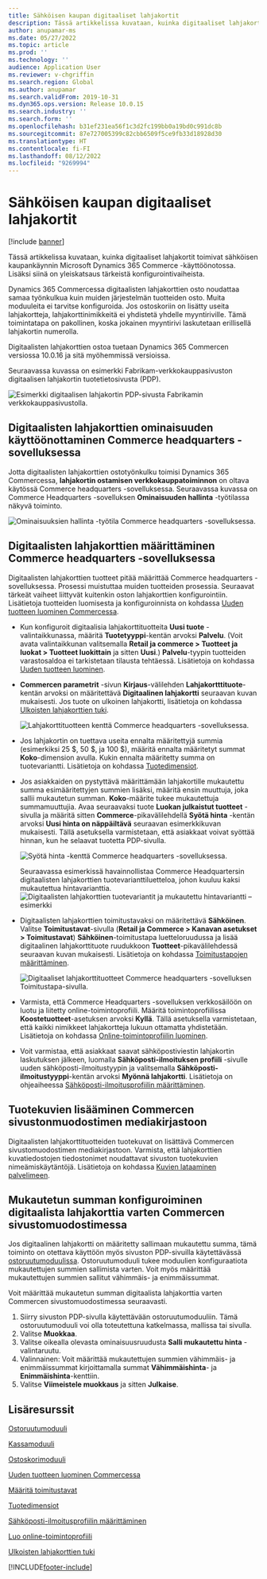 ```yaml
---
title: Sähköisen kaupan digitaaliset lahjakortit
description: Tässä artikkelissa kuvataan, kuinka digitaaliset lahjakortit toimivat sähköisen kaupankäynnin Microsoft Dynamics 365 Commerce -käyttöönotossa. Lisäksi siinä on yleiskatsaus tärkeistä konfigurointivaiheista.
author: anupamar-ms
ms.date: 05/27/2022
ms.topic: article
ms.prod: ''
ms.technology: ''
audience: Application User
ms.reviewer: v-chgriffin
ms.search.region: Global
ms.author: anupamar
ms.search.validFrom: 2019-10-31
ms.dyn365.ops.version: Release 10.0.15
ms.search.industry: ''
ms.search.form: ''
ms.openlocfilehash: b31ef231ea56f1c3d2fc199bb0a19bd0c991dc8b
ms.sourcegitcommit: 87e727005399c82cbb6509f5ce9fb33d18928d30
ms.translationtype: HT
ms.contentlocale: fi-FI
ms.lasthandoff: 08/12/2022
ms.locfileid: "9269994"
---
```

# <a name="e-commerce-digital-gift-cards"></a>Sähköisen kaupan digitaaliset lahjakortit

[!include [banner](includes/banner.md)]

Tässä artikkelissa kuvataan, kuinka digitaaliset lahjakortit toimivat sähköisen kaupankäynnin Microsoft Dynamics 365 Commerce -käyttöönotossa. Lisäksi siinä on yleiskatsaus tärkeistä konfigurointivaiheista.

Dynamics 365 Commercessa digitaalisten lahjakorttien osto noudattaa samaa työnkulkua kuin muiden järjestelmän tuotteiden osto. Muita moduuleita ei tarvitse konfiguroida. Jos ostoskoriin on lisätty useita lahjakortteja, lahjakorttinimikkeitä ei yhdistetä yhdelle myyntiriville. Tämä toimintatapa on pakollinen, koska jokainen myyntirivi laskutetaan erillisellä lahjakortin numerolla.

Digitaalisten lahjakorttien ostoa tuetaan Dynamics 365 Commercen versiossa 10.0.16 ja sitä myöhemmissä versioissa.

Seuraavassa kuvassa on esimerkki Fabrikam-verkkokauppasivuston digitaalisen lahjakortin tuotetietosivusta (PDP).

![Esimerkki digitaalisen lahjakortin PDP-sivusta Fabrikamin verkkokauppasivustolla.](./media/GiftcardPDP.PNG)

## <a name="turn-on-the-digital-gift-card-feature-in-commerce-headquarters"></a>Digitaalisten lahjakorttien ominaisuuden käyttöönottaminen Commerce headquarters -sovelluksessa

Jotta digitaalisten lahjakorttien ostotyönkulku toimisi Dynamics 365 Commercessa, **lahjakortin ostamisen verkkokauppatoiminnon** on oltava käytössä Commerce headquarters -sovelluksessa. Seuraavassa kuvassa on Commerce Headquarters -sovelluksen **Ominaisuuden hallinta** -työtilassa näkyvä toiminto.

![Ominaisuuksien hallinta -työtila Commerce headquarters -sovelluksessa.](./media/Featureflag.PNG)

## <a name="configure-a-digital-gift-card-in-commerce-headquarters"></a>Digitaalisten lahjakorttien määrittäminen Commerce headquarters -sovelluksessa

Digitaalisten lahjakorttien tuotteet pitää määrittää Commerce headquarters -sovelluksessa. Prosessi muistuttaa muiden tuotteiden prosessia. Seuraavat tärkeät vaiheet liittyvät kuitenkin oston lahjakorttien konfigurointiin. Lisätietoja tuotteiden luomisesta ja konfiguroinnista on kohdassa [Uuden tuotteen luominen Commercessa](create-new-product-commerce.md).

- Kun konfiguroit digitaalisia lahjakorttituotteita **Uusi tuote** -valintaikkunassa, määritä **Tuotetyyppi**-kentän arvoksi **Palvelu**. (Voit avata valintaikkunan valitsemalla **Retail ja commerce \> Tuotteet ja luokat \> Tuotteet luokittain** ja sitten **Uusi**.) **Palvelu**-tyypin tuotteiden varastosaldoa ei tarkistetaan tilausta tehtäessä. Lisätietoja on kohdassa [Uuden tuotteen luominen](create-new-product-commerce.md#create-a-new-product).
- **Commercen parametrit** -sivun **Kirjaus**-välilehden **Lahjakortttituote**-kentän arvoksi on määritettävä **Digitaalinen lahjakortti** seuraavan kuvan mukaisesti. Jos tuote on ulkoinen lahjakortti, lisätietoja on kohdassa [Ulkoisten lahjakorttien tuki](./dev-itpro/gift-card.md).

    ![Lahjakorttituotteen kenttä Commerce headquarters -sovelluksessa.](./media/PostGiftcard.png)

- Jos lahjakortin on tuettava useita ennalta määritettyjä summia (esimerkiksi 25 $, 50 $, ja 100 $), määritä ennalta määritetyt summat **Koko**-dimension avulla. Kukin ennalta määritetty summa on tuotevariantti. Lisätietoja on kohdassa [Tuotedimensiot](../supply-chain/pim/product-dimensions.md?toc=%2fdynamics365%2fretail%2ftoc.json).
- Jos asiakkaiden on pystyttävä määrittämään lahjakortille mukautettu summa esimääritettyjen summien lisäksi, määritä ensin muuttuja, joka sallii mukautetun summan. **Koko**-määrite tukee mukautettuja summamuuttujia. Avaa seuraavaksi tuote **Luokan julkaistut tuotteet** -sivulla ja määritä sitten **Commerce**-pikavälilehdellä **Syötä hinta** -kentän arvoksi **Uusi hinta on näppäiltävä** seuraavan esimerkkikuvan mukaisesti. Tällä asetuksella varmistetaan, että asiakkaat voivat syöttää hinnan, kun he selaavat tuotetta PDP-sivulla.

    ![Syötä hinta -kenttä Commerce headquarters -sovelluksessa.](./media/KeyInPrice.png)
    
    Seuraavassa esimerkissä havainnollistaa Commerce Headquartersin digitaalisten lahjakorttien tuotevarianttiluetteloa, johon kuuluu kaksi mukautettua hintavarianttia.
    ![Digitaalisten lahjakorttien tuotevariantit ja mukautettu hintavariantti – esimerkki](./media/DigitalGiftCards_ProductVariantsWithCustom.png)

- Digitaalisten lahjakorttien toimitustavaksi on määritettävä **Sähköinen**. Valitse **Toimitustavat**-sivulla (**Retail ja Commerce \> Kanavan asetukset \> Toimitustavat**) **Sähköinen**-toimitustapa luetteloruudussa ja lisää digitaalinen lahjakorttituote ruudukkoon **Tuotteet**-pikavälilehdessä seuraavan kuvan mukaisesti. Lisätietoja on kohdassa [Toimitustapojen määrittäminen](/dynamicsax-2012/appuser-itpro/set-up-modes-of-delivery).

    ![Digitaaliset lahjakorttituotteet Commerce headquarters -sovelluksen Toimitustapa-sivulla.](./media/ElectronicMode.PNG)
    
- Varmista, että Commerce Headquarters -sovelluksen verkkosäilöön on luotu ja liitetty online-toimintoprofiili. Määritä toimintoprofiilissa **Koostetuotteet**-asetuksen arvoksi **Kyllä**. Tällä asetuksella varmistetaan, että kaikki nimikkeet lahjakortteja lukuun ottamatta yhdistetään. Lisätietoja on kohdassa [Online-toimintoprofiilin luominen](online-functionality-profile.md).
- Voit varmistaa, että asiakkaat saavat sähköpostiviestin lahjakortin laskutuksen jälkeen, luomalla **Sähköposti-ilmoituksen profiili** -sivulle uuden sähköposti-ilmoitustyypin ja valitsemalla **Sähköposti-ilmoitustyyppi**-kentän arvoksi **Myönnä lahjakortti**. Lisätietoja on ohjeaiheessa [Sähköposti-ilmoitusprofiilin määrittäminen](email-notification-profiles.md).

## <a name="add-product-images-to-the-commerce-site-builder-media-library"></a>Tuotekuvien lisääminen Commercen sivustonmuodostimen mediakirjastoon

Digitaalisten lahjakorttituotteiden tuotekuvat on lisättävä Commercen sivustomuodostimen mediakirjastoon. Varmista, että lahjakorttien kuvatiedostojen tiedostonimet noudattavat sivuston tuotekuvien nimeämiskäytäntöjä. Lisätietoja on kohdassa [Kuvien lataaminen palvelimeen](dam-upload-images.md).

## <a name="configure-a-custom-amount-for-a-digital-gift-card-in-commerce-site-builder"></a>Mukautetun summan konfiguroiminen digitaalista lahjakorttia varten Commercen sivustomuodostimessa

Jos digitaalinen lahjakortti on määritetty sallimaan mukautettu summa, tämä toiminto on otettava käyttöön myös sivuston PDP-sivuilla käytettävässä [ostoruutumoduulissa](add-buy-box.md). Ostoruutumoduuli tukee moduulien konfiguraatiota mukautettujen summien sallimista varten. Voit myös määrittää mukautettujen summien sallitut vähimmäis- ja enimmäissummat.

Voit määrittää mukautetun summan digitaalista lahjakorttia varten Commercen sivustomuodostimessa seuraavasti.

1. Siirry sivuston PDP-sivulla käytettävään ostoruutumoduuliin. Tämä ostoruutumoduuli voi olla toteutettuna katkelmassa, mallissa tai sivulla.
1. Valitse **Muokkaa**.
1. Valitse oikealla olevasta ominaisuusruudusta **Salli mukautettu hinta** -valintaruutu.
1. Valinnainen: Voit määrittää mukautettujen summien vähimmäis- ja enimmäissummat kirjoittamalla summat **Vähimmäishinta**- ja **Enimmäishinta**-kenttiin.
1. Valitse **Viimeistele muokkaus** ja sitten **Julkaise**.

## <a name="additional-resources"></a>Lisäresurssit

[Ostoruutumoduuli](add-buy-box.md)

[Kassamoduuli](add-checkout-module.md)

[Ostoskorimoduuli](add-cart-module.md)

[Uuden tuotteen luominen Commercessa](create-new-product-commerce.md)

[Määritä toimitustavat](/dynamicsax-2012/appuser-itpro/set-up-modes-of-delivery)

[Tuotedimensiot](../supply-chain/pim/product-dimensions.md?toc=%2fdynamics365%2fretail%2ftoc.json)

[Sähköposti-ilmoitusprofiilin määrittäminen](email-notification-profiles.md)

[Luo online-toimintoprofiili](online-functionality-profile.md)

[Ulkoisten lahjakorttien tuki](./dev-itpro/gift-card.md)


[!INCLUDE[footer-include](../includes/footer-banner.md)]
